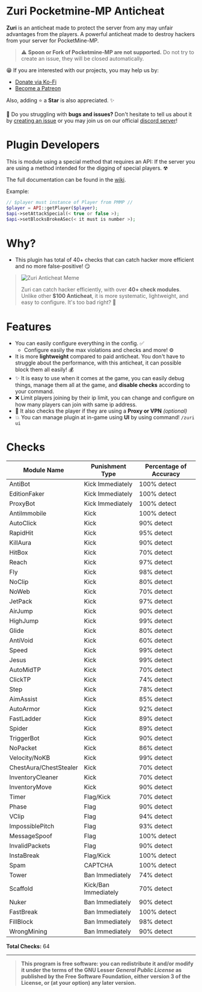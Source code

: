 # Zuri Pocketmine-MP Anticheat
**Zuri** is an anticheat made to protect the server from any may unfair advantages from the players. A powerful anticheat made to destroy hackers from your server for PocketMine-MP.

> ⚠️ **Spoon or Fork of Pocketmine-MP are not supported.** Do not try to create an issue, they will be closed automatically.

😁 If you are interested with our projects, you may help us by:
- [Donate via Ko-Fi](https://ko-fi.com/xqwtxon)
- [Become a Patreon](https://patreon.com/xwertxy)

Also, adding :star: a **Star** is also appreciated. ✨

🤔 Do you struggling with **bugs and issues?** Don't hesitate to tell us about it by [creating an issue](https://github.com/ReinfyTeam/Zuri-Rewrite/issues) or you may join us on our official [discord server](https://discord.com/invite/7u7qKsvSxg)!

# Plugin Developers
This is module using a special method that requires an API: If the server you are using a method intended for the digging of special players. ☢

The full documentation can be found in the [wiki](https://github.com/ReinfyTeam/Zuri-Rewrite/wiki).

Example:
```php
// $player must instance of Player from PMMP //
$player = API::getPlayer($player);
$api->setAttackSpecial(< true or false >);
$api->setBlocksBrokeASec(< it must is number >);
```

# Why?
- This plugin has total of 40+ checks that can catch hacker more efficient and no more false-positive! 😏

> ![Zuri Anticheat Meme](https://github.com/ReinfyTeam/Zuri-Rewrite/assets/143252455/223ce4ad-8dbe-4f87-9900-3af95135afe3)
>
> Zuri can catch hacker efficiently, with over **40+ check modules**. Unlike other **$100 Anticheat**, it is more systematic, lightweight, and easy to configure. It's too bad right? 🤦

# Features
- You can easily configure everything in the config. ✅
  - Configure easily the max violations and checks and more! ⚙️
- It is more **lightweight** compared to paid anticheat. You don't have to struggle about the performance, with this anticheat, it can possible block them all easily! 💰
- ✨ It is easy to use when it comes at the game, you can easily debug things, manage them all at the game, and **disable checks** according to your command. 
- ❌ Limit players joining by their ip limit, you can change and configure on how many players can join with same ip address.
- 🌟 It also checks the player if they are using a **Proxy or VPN** *(optional)*
- 💥 You can manage plugin at in-game using **UI** by using command! `/zuri ui`
# Checks
| **Module Name**             | **Punishment Type**  | **Percentage of Accuracy** |
|-----------------------------|----------------------|----------------------------|
| AntiBot                       | Kick Immediately   | 100% detect                |
| EditionFaker                 | Kick Immediately   | 100% detect                |
| ProxyBot                 | Kick Immediately   | 100% detect                |
| AntiImmobile                   | Kick                 | 100% detect                |
| AutoClick                   | Kick                 | 90% detect                |
| RapidHit                    | Kick                 | 95% detect                |
| KillAura                    | Kick                 | 90% detect                |
| HitBox                      | Kick                 | 70% detect                |
| Reach                       | Kick                 | 97% detect                 |
| Fly                         | Kick                 | 98% detect                |
| NoClip                      | Kick                 | 80% detect                |
| NoWeb                       | Kick                 | 70% detect                |
| JetPack                     | Kick                 | 97% detect                |
| AirJump                     | Kick                 | 90% detect                |
| HighJump                    | Kick                 | 99% detect                |
| Glide                       | Kick                 | 80% detect                |
| AntiVoid                    | Kick                 | 60% detect                 |
| Speed                       | Kick                 | 99% detect                 |
| Jesus                       | Kick                 | 99% detect                 |
| AutoMidTP                   | Kick                 | 70% detect                |
| ClickTP                     | Kick                 | 74% detect                |
| Step                        | Kick                 | 78% detect                |
| AimAssist                   | Kick                 | 85% detect                 |
| AutoArmor                   | Kick                 | 92% detect                 |
| FastLadder                  | Kick                 | 89% detect                 |
| Spider                      | Kick                 | 89% detect                 |
| TriggerBot                  | Kick                 | 90% detect                |
| NoPacket                    | Kick                 | 86% detect                |
| Velocity/NoKB               | Kick                 | 99% detect                |
| ChestAura/ChestStealer      | Kick                 | 70% detect                |
| InventoryCleaner            | Kick                 | 70% detect                |
| InventoryMove               | Kick                 | 90% detect                |
| Timer                       | Flag/Kick            | 70% detect                |
| Phase                       | Flag                 | 90% detect                |
| VClip                       | Flag                 | 94% detect                |
| ImpossiblePitch                       | Flag                 | 93% detect                |
| MessageSpoof                       | Flag                 | 100% detect                |
| InvalidPackets                       | Flag                 | 90% detect                |
| InstaBreak                  | Flag/Kick            | 100% detect                |
| Spam                        | CAPTCHA              | 100% detect                |
| Tower                       | Ban Immediately      | 74% detect                |
| Scaffold                    | Kick/Ban Immediately | 70% detect                |
| Nuker                       | Ban Immediately      | 90% detect                |
| FastBreak                       | Ban Immediately      | 100% detect                |
| FillBlock                       | Ban Immediately      | 98% detect                |
| WrongMining                       | Ban Immediately      | 90% detect                |

**Total Checks:** 64

<hr>


> **This program is free software: you can redistribute it and/or modify it under the terms of the GNU Lesser *General Public License* as published by the __Free Software Foundation__, either version 3 of the License, or (at your option) any later version.**